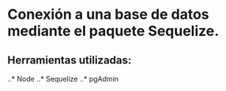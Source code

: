 # Conexión a una base de datos mediante el paquete Sequelize.

## Herramientas utilizadas:
..* Node
..* Sequelize
..* pgAdmin